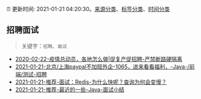 :alarm_clock: 更新时间: 2021-01-21 04:20:30。[来源分类](../README.md)、[标签分类](../TAGS.md)、[时间分类](../TIMELINE.md)

## 招聘面试


> 关键字：`招聘`、`面试`



- [2020-02-22-疫情总动员，各地怎么做|促复产促招聘-严禁断路硬隔离](http://m.china.caixin.com/m/2020-02-22/101519091.html) 
- [2021-01-21-北京/上海paypal不加班外企-1065，进来看看福利，-Java-/前端/测试-招聘](https://www.v2ex.com/t/746927) 
- [2021-01-21-推荐-面试：Redis-为什么快呢？查询为何会变慢？](https://toutiao.io/k/uktnxye) 
- [2021-01-21-推荐-最近的一些-Java-面试小结](https://toutiao.io/k/ffm07xa) 